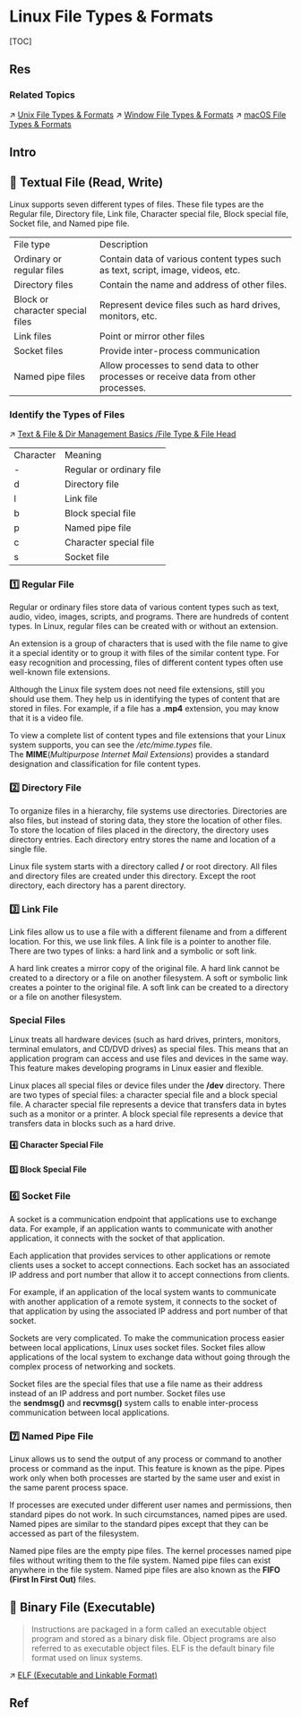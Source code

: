 # Linux File Types & Formats

[TOC]



## Res
### Related Topics
↗ [Unix File Types & Formats](../../../../../UNIX%20Family/📌%20UNIX%20Kernel/UNIX%20IO%20&%20Files%20Management/UNIX%20File%20System/Unix%20File%20Types%20&%20Formats/Unix%20File%20Types%20&%20Formats.md)
↗ [Window File Types & Formats](../../../../../Microsoft%20Operating%20Systems/Windows/📌%20Windows%20NT%20(New%20Technology)%20Kernel/Windows%20IO%20&%20Files%20Management/Windows%20File%20System/Window%20File%20Types%20&%20Formats/Window%20File%20Types%20&%20Formats.md)
↗ [macOS File Types & Formats](../../../../../Apple%20Operating%20Systems/macOS%20(Derived%20From%20UNIX%20Family)/📌%20macOS%20Kernel%20(xnu)%20&%20Darwin/macOS%20IO%20&%20Files%20Management/macOS%20File%20System/macOS%20File%20Types%20&%20Formats/macOS%20File%20Types%20&%20Formats.md)



## Intro



## 🎯 Textual File (Read, Write)
Linux supports seven different types of files. These file types are the Regular file, Directory file, Link file, Character special file, Block special file, Socket file, and Named pipe file.

|   |   |
|---|---|
|File type|Description|
|Ordinary or regular files|Contain data of various content types such as text, script, image, videos, etc.|
|Directory files|Contain the name and address of other files.|
|Block or character special files|Represent device files such as hard drives, monitors, etc.|
|Link files|Point or mirror other files|
|Socket files|Provide inter-process communication|
|Named pipe files|Allow processes to send data to other processes or receive data from other processes.|

### Identify the Types of Files
↗ [Text & File & Dir Management Basics /File Type & File Head](../../../../Linux%20Free%20Software%20&%20OSS%20(Open%20Source%20Software)/Text%20&%20File%20&%20Dir%20Management/Text%20&%20File%20&%20Dir%20Management%20Basics.md#File%20Type%20&%20File%20Head)

|   |   |
|---|---|
|Character|Meaning|
|-|Regular or ordinary file|
|d|Directory file|
|l|Link file|
|b|Block special file|
|p|Named pipe file|
|c|Character special file|
|s|Socket file|


### 1️⃣ Regular File
Regular or ordinary files store data of various content types such as text, audio, video, images, scripts, and programs. There are hundreds of content types. In Linux, regular files can be created with or without an extension.

An extension is a group of characters that is used with the file name to give it a special identity or to group it with files of the similar content type. For easy recognition and processing, files of different content types often use well-known file extensions.

Although the Linux file system does not need file extensions, still you should use them. They help us in identifying the types of content that are stored in files. For example, if a file has a **.mp4** extension, you may know that it is a video file.

To view a complete list of content types and file extensions that your Linux system supports, you can see the _/etc/mime.types_ file. The **MIME**(_Multipurpose Internet Mail Extensions_) provides a standard designation and classification for file content types.


### 2️⃣ Directory File
To organize files in a hierarchy, file systems use directories. Directories are also files, but instead of storing data, they store the location of other files. To store the location of files placed in the directory, the directory uses directory entries. Each directory entry stores the name and location of a single file.

Linux file system starts with a directory called **/** or root directory. All files and directory files are created under this directory. Except the root directory, each directory has a parent directory.


### 3️⃣ Link File
Link files allow us to use a file with a different filename and from a different location. For this, we use link files. A link file is a pointer to another file. There are two types of links: a hard link and a symbolic or soft link.

A hard link creates a mirror copy of the original file. A hard link cannot be created to a directory or a file on another filesystem. A soft or symbolic link creates a pointer to the original file. A soft link can be created to a directory or a file on another filesystem.


### Special Files
Linux treats all hardware devices (such as hard drives, printers, monitors, terminal emulators, and CD/DVD drives) as special files. This means that an application program can access and use files and devices in the same way. This feature makes developing programs in Linux easier and flexible.

Linux places all special files or device files under the **/dev** directory. There are two types of special files: a character special file and a block special file. A character special file represents a device that transfers data in bytes such as a monitor or a printer. A block special file represents a device that transfers data in blocks such as a hard drive.

#### 4️⃣ Character Special File


#### 5️⃣ Block Special File


### 6️⃣ Socket File
A socket is a communication endpoint that applications use to exchange data. For example, if an application wants to communicate with another application, it connects with the socket of that application.

Each application that provides services to other applications or remote clients uses a socket to accept connections. Each socket has an associated IP address and port number that allow it to accept connections from clients.

For example, if an application of the local system wants to communicate with another application of a remote system, it connects to the socket of that application by using the associated IP address and port number of that socket.

Sockets are very complicated. To make the communication process easier between local applications, Linux uses socket files. Socket files allow applications of the local system to exchange data without going through the complex process of networking and sockets.

Socket files are the special files that use a file name as their address instead of an IP address and port number. Socket files use the **sendmsg()** and **recvmsg()** system calls to enable inter-process communication between local applications.


### 7️⃣ Named Pipe File
Linux allows us to send the output of any process or command to another process or command as the input. This feature is known as the pipe. Pipes work only when both processes are started by the same user and exist in the same parent process space.

If processes are executed under different user names and permissions, then standard pipes do not work. In such circumstances, named pipes are used. Named pipes are similar to the standard pipes except that they can be accessed as part of the filesystem.

Named pipe files are the empty pipe files. The kernel processes named pipe files without writing them to the file system. Named pipe files can exist anywhere in the file system. Named pipe files are also known as the **FIFO (First In First Out)** files.



## 🎯 Binary File (Executable)
> Instructions are packaged in a form called an executable object program and stored as a binary disk file. Object programs are also referred to as executable object files. 
> ELF is the default binary file format used on linux systems.

↗ [ELF (Executable and Linkable Format)](ELF%20(Executable%20and%20Linkable%20Format)/ELF%20(Executable%20and%20Linkable%20Format).md)



## Ref
[👍 Different Types of Files in Linux]: https://www.computernetworkingnotes.com/linux-tutorials/different-types-of-files-in-linux.html

[👍 z/Transaction Processing Facility Enterprise Edition | IBM Documentation]: https://www.ibm.com/docs/en/ztpf/2019?topic=linkage-executable-linking-format-elf

[👍 Linux Cygwin知识库（二）：目录、文件及基本操作]: https://silaoa.github.io/2019/2019-05-04-Linux%20Cygwin知识库（二）：目录、文件及基本操作.html
